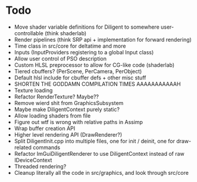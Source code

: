 # Todo

- Move shader variable definitions for Diligent to somewhere user-controllable (think shaderlab)
- Render pipelines (think SRP api + implementation for forward rendering)
- Time class in src/core for deltatime and more
- Inputs (InputProviders registering to a global Input class)
- Allow user control of PSO description
- Custom HLSL preprocessor to allow for CG-like code (shaderlab)
- Tiered cbuffers? (PerScene, PerCamera, PerObject)
- Default hlsl include for cbuffer defs + other misc stuff
- SHORTEN THE GODDAMN COMPILATION TIMES AAAAAAAAAAAH
- Texture loading
- Refactor RenderTexture? Maybe??
- Remove wierd shit from GraphicsSubsystem
- Maybe make DiligentContext purely static?
- Allow loading shaders from file
- Figure out wtf is wrong with relative paths in Assimp
- Wrap buffer creation API
- Higher level rendering API (DrawRenderer?)
- Split DiligentInit.cpp into multiple files, one for init / deinit, one for draw-related commands
- Refactor ImGuiDiligentRenderer to use DiligentContext instead of raw IDeviceContext
- Threaded rendering?
- Cleanup literally all the code in src/graphics, and look through src/core